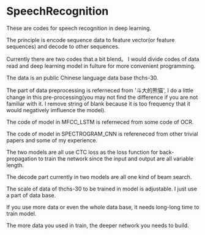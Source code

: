 # SpeechRecognition

These are codes for speech recognition in deep learning.

The principle is encode sequence data to feature vector(or feature sequences) and decode to other sequences.

Currently there are two codes that a bit blend。 I would divide codes of data read and deep learning model in fulture for more convenient programming.

The data is an public Chinese language data base thchs-30.

The part of data preprocessing is referneced from '斗大的熊猫', I do a little change in this pre-processing(you may not find the difference if you are not familiar with it. I remove string of blank because it is too frequency that it would negatively imfluence the model).

The code of model in MFCC_LSTM is referneced from some code of OCR.

The code of model in SPECTROGRAM_CNN is refereneced from other trivial papers and some of my experience.

The two models are all use CTC loss as the loss function for back-propagation to train the network since the input and output are all variable length.

The decode part currently in two models are all one kind of beam search.

The scale of data of thchs-30 to be trained in model is adjustable. I just use a part of data base.

If you use more data or even the whole data base, it needs long-long time to train model.

The more data you used in train, the deeper network you needs to build.
